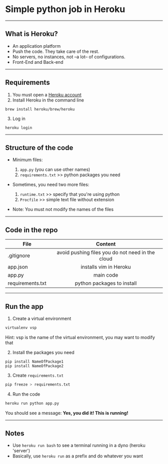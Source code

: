 # Simple python job in Heroku

---
## What is Heroku?
+ An application platform
+ Push the code. They take care of the rest.
+ No servers, no instances, not –a lot– of configurations.
+ Front-End and Back-end

---
## Requirements

1) You must open a [Heroku account](https://www.heroku.com/)
2) Install Heroku in the command line
```
brew install heroku/brew/heroku
```
3) Log in
```
heroku login
```

---
## Structure of the code

+ Minimum files:
    1. ```app.py``` (you can use other names)
    2. ```requirements.txt``` >> python packages you need

+ Sometimes, you need two more files:
    1. ```runtime.txt``` >> specify that you're using python
    2. ```Procfile``` >> simple text file without extension

+ Note: You must not modify the names of the files
---
## Code in the repo
| File        | Content           |
| ------------- |:-------------:|
| .gitignore      | avoid pushing files you do not need in the cloud|
| app.json      | installs vim in Heroku |   
| app.py | main code|
|requirements.txt | python packages to install|

---
## Run the app
1. Create a virtual environment
```bash
virtualenv vsp
```
Hint: vsp is the name of the virtual environment, you may want to modify that

2. Install the packages you need
```
pip install NameOfPackage1
pip install NameOfPackage2
```

3. Create ```requirements.txt```
```bash
pip freeze > requirements.txt
```

4. Run the code
```bash
heroku run python app.py
```
You should see a message: **Yes, you did it! This is running!**

---
## Notes
+ Use ```heroku run bash``` to see a terminal running in a dyno (heroku 'server')
+ Basically, use ```heroku run``` as a prefix and do whatever you want
